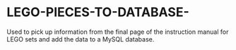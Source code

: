 # LEGO-PIECES-TO-DATABASE-
Used to pick up information from the final page of the instruction manual for LEGO sets and add the data to a MySQL database.
